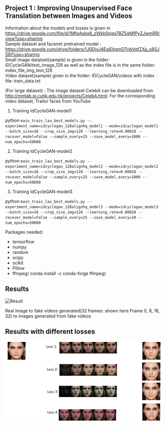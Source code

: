## Project 1 : Improving Unsupervised Face Translation between Images and Videos

Information about the models and losses is given in https://drive.google.com/file/d/1MfqAskq8_zWkk0pgq7BZ5gMfPyZJwmRR/view?usp=sharing  
Sample dataset and facenet pretrained model : https://drive.google.com/drive/folders/1J0DivJ4EgjEbgmDTnbVqfZXa_o8SJS6l?usp=sharing  
Small image datatset(sample) is given in the folder: IDCycleGAN/test_image_128 as well as the index file is in the same folder: index_file_img_test_128  
Video dataset(sample) given in the folder: IDCycleGAN/videos with index file: train_data.txt    

(For large dataset) : The image dataset CelebA can be downloaded from http://mmlab.ie.cuhk.edu.hk/projects/CelebA.html. For the corresponding video dataset, Trailor faces from YouTube  


1. Training IdCycleGAN-model1

python `main_train_lau_best_models.py --experiment_name=idcyclegan_128alignhq_model1 --mode=idcyclegan_model1 --batch_size=16 --crop_size_img=128 --learning_rate=0.00028 --recover_model=False --sample_every=25 --save_model_every=1000 --num_epochs=50000`


2. Training IdCycleGAN-model2

python `main_train_lau_best_models.py --experiment_name=idcyclegan_128alignhq_model2 --mode=idcyclegan_model2 --batch_size=16 --crop_size_img=128 --learning_rate=0.00028 --recover_model=False --sample_every=25 --save_model_every=1000 --num_epochs=50000`


3. Training IdCycleGAN-model3

python `main_train_lau_best_models.py --experiment_name=idcyclegan_128alignhq_model3 --mode=idcyclegan_model3 --batch_size=16 --crop_size_img=128 --learning_rate=0.00028 --recover_model=False --sample_every=25 --save_model_every=10 --num_epochs=50000`

Packages needed:
- tensorflow
- numpy
- random
- scipy
- scikit
- Pillow
- ffmpeg( conda install -c conda-forge ffmpeg)

## Results
![Result]([https://github.com/laurenf3395/Semester_Projects/blob/master/Project1-%20IDCycleGAN/Img_to_Video_to_Img.PNG/](https://github.com/laurenf3395/IDCycleGAN/blob/main/Img_to_Video_to_Img.PNG))

Real Image to fake videos generated(32 frames: shown here Frame 0, 8, 16, 32) to images generated from fake videos

## Results with different losses
![Result](https://github.com/laurenf3395/IDCycleGAN/blob/main/Results_different_losses.PNG)

